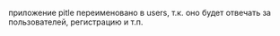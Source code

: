 приложение pitle переименовано в users, т.к. оно будет отвечать за пользователей, регистрацию и т.п.